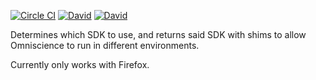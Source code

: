 [![Circle CI](https://img.shields.io/circleci/project/OffByNone/Omniscience-SDK-Resolver.svg?style=flat-square)](https://circleci.com/gh/OffByNone/omniscience-sdk-resolver)
[![David](https://img.shields.io/david/OffByNone/Omniscience-SDK-Resolver.svg?style=flat-square)](https://david-dm.org/offbynone/omniscience-sdk-resolver#info=dependencies)
[![David](https://img.shields.io/david/dev/OffByNone/Omniscience-SDK-Resolver.svg?style=flat-square)](https://david-dm.org/offbynone/omniscience-sdk-resolver#info=devDependencies)

Determines which SDK to use, and returns said SDK with shims to allow Omniscience to run in different environments.

Currently only works with Firefox.